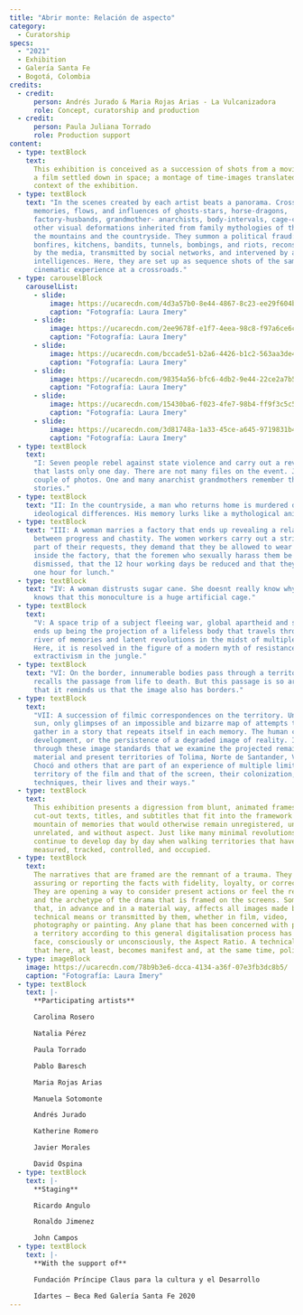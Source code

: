 ```yaml
---
title: "Abrir monte: Relación de aspecto"
category:
  - Curatorship
specs:
  - "2021"
  - Exhibition
  - Galería Santa Fe
  - Bogotá, Colombia
credits:
  - credit:
      person: Andrés Jurado & Maria Rojas Arias - La Vulcanizadora
      role: Concept, curatorship and production
  - credit:
      person: Paula Juliana Torrado
      role: Production support
content:
  - type: textBlock
    text:
      This exhibition is conceived as a succession of shots from a movie. It is
      a film settled down in space; a montage of time-images translated into the
      context of the exhibition.
  - type: textBlock
    text: "In the scenes created by each artist beats a panorama. Crossed by
      memories, flows, and influences of ghosts-stars, horse-dragons,
      factory-husbands, grandmother- anarchists, body-intervals, cage-canes, and
      other visual deformations inherited from family mythologies of the rural,
      the mountains and the countryside. They summon a political fraud:
      bonfires, kitchens, bandits, tunnels, bombings, and riots, reconstructed
      by the media, transmitted by social networks, and intervened by artificial
      intelligences. Here, they are set up as sequence shots of the same
      cinematic experience at a crossroads."
  - type: carouselBlock
    carouselList:
      - slide:
          image: https://ucarecdn.com/4d3a57b0-8e44-4867-8c23-ee29f604b27f/
          caption: "Fotografía: Laura Imery"
      - slide:
          image: https://ucarecdn.com/2ee9678f-e1f7-4eea-98c8-f97a6ce6cf6f/
          caption: "Fotografía: Laura Imery"
      - slide:
          image: https://ucarecdn.com/bccade51-b2a6-4426-b1c2-563aa3de42a7/
          caption: "Fotografía: Laura Imery"
      - slide:
          image: https://ucarecdn.com/98354a56-bfc6-4db2-9e44-22ce2a7b5f02/
          caption: "Fotografía: Laura Imery"
      - slide:
          image: https://ucarecdn.com/15430ba6-f023-4fe7-98b4-ff9f3c5c57bb/
          caption: "Fotografía: Laura Imery"
      - slide:
          image: https://ucarecdn.com/3d81748a-1a33-45ce-a645-9719831b4fc9/
          caption: "Fotografía: Laura Imery"
  - type: textBlock
    text:
      "I: Seven people rebel against state violence and carry out a revolution
      that lasts only one day. There are not many files on the event. Just a
      couple of photos. One and many anarchist grandmothers remember these
      stories."
  - type: textBlock
    text: "II: In the countryside, a man who returns home is murdered due to
      ideological differences. His memory lurks like a mythological animal."
  - type: textBlock
    text: "III: A woman marries a factory that ends up revealing a relationship
      between progress and chastity. The women workers carry out a strike. As
      part of their requests, they demand that they be allowed to wear shoes
      inside the factory, that the foremen who sexually harass them be
      dismissed, that the 12 hour working days be reduced and that they be given
      one hour for lunch."
  - type: textBlock
    text: "IV: A woman distrusts sugar cane. She doesnt really know why, but she
      knows that this monoculture is a huge artificial cage."
  - type: textBlock
    text:
      "V: A space trip of a subject fleeing war, global apartheid and slavery
      ends up being the projection of a lifeless body that travels through a
      river of memories and latent revolutions in the midst of multiple murders.
      Here, it is resolved in the figure of a modern myth of resistance to
      extractivism in the jungle."
  - type: textBlock
    text: "VI: On the border, innumerable bodies pass through a territory that
      recalls the passage from life to death. But this passage is so arbitrary
      that it reminds us that the image also has borders."
  - type: textBlock
    text:
      "VII: A succession of filmic correspondences on the territory. Under the
      sun, only glimpses of an impossible and bizarre map of attempts to win
      gather in a story that repeats itself in each memory. The human cost of
      development, or the persistence of a degraded image of reality. It is
      through these image standards that we examine the projected remains of
      material and present territories of Tolima, Norte de Santander, Vichada,
      Chocó and others that are part of an experience of multiple limits: the
      territory of the film and that of the screen, their colonization, their
      techniques, their lives and their ways."
  - type: textBlock
    text:
      This exhibition presents a digression from blunt, animated frames, with
      cut-out texts, titles, and subtitles that fit into the framework of a
      mountain of memories that would otherwise remain unregistered, untraced,
      unrelated, and without aspect. Just like many minimal revolutions that
      continue to develop day by day when walking territories that have been
      measured, tracked, controlled, and occupied.
  - type: textBlock
    text:
      The narratives that are framed are the remnant of a trauma. They are not
      assuring or reporting the facts with fidelity, loyalty, or correctness.
      They are opening a way to consider present actions or feel the repetition
      and the archetype of the drama that is framed on the screens. Something
      that, in advance and in a material way, affects all images made by
      technical means or transmitted by them, whether in film, video,
      photography or painting. Any plane that has been concerned with portraying
      a territory according to this general digitalisation process has had to
      face, consciously or unconsciously, the Aspect Ratio. A technical term
      that here, at least, becomes manifest and, at the same time, political.
  - type: imageBlock
    image: https://ucarecdn.com/78b9b3e6-dcca-4134-a36f-07e3fb3dc8b5/
    caption: "Fotografía: Laura Imery"
  - type: textBlock
    text: |-
      **Participating artists**

      Carolina Rosero

      Natalia Pérez

      Paula Torrado

      Pablo Baresch

      Maria Rojas Arias

      Manuela Sotomonte

      Andrés Jurado

      Katherine Romero

      Javier Morales

      David Ospina
  - type: textBlock
    text: |-
      **Staging** 

      Ricardo Angulo

      Ronaldo Jimenez

      John Campos
  - type: textBlock
    text: |-
      **With the support of** 

      Fundación Príncipe Claus para la cultura y el Desarrollo 

      Idartes – Beca Red Galería Santa Fe 2020
---
```

